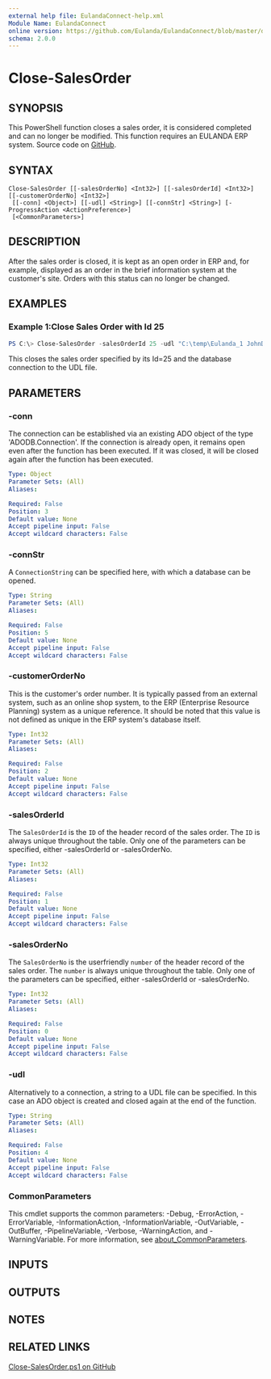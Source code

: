 ```yaml
---
external help file: EulandaConnect-help.xml
Module Name: EulandaConnect
online version: https://github.com/Eulanda/EulandaConnect/blob/master/docs/Close-SalesOrder.md
schema: 2.0.0
---
```


# Close-SalesOrder

## SYNOPSIS
This PowerShell function closes a sales order, it is considered completed and can no longer be modified. This function requires an EULANDA ERP system. Source code on [GitHub](https://github.com/Eulanda/EulandaConnect/blob/master/source/public/Close-SalesOrder.ps1).

## SYNTAX

```
Close-SalesOrder [[-salesOrderNo] <Int32>] [[-salesOrderId] <Int32>] [[-customerOrderNo] <Int32>]
 [[-conn] <Object>] [[-udl] <String>] [[-connStr] <String>] [-ProgressAction <ActionPreference>]
 [<CommonParameters>]
```

## DESCRIPTION
After the sales order is closed, it is kept as an open order in ERP and, for example, displayed as an order in the brief information system at the customer's site. Orders with this status can no longer be changed.

## EXAMPLES

### Example 1:Close Sales Order with Id 25
```powershell
PS C:\> Close-SalesOrder -salesOrderId 25 -udl "C:\temp\Eulanda_1 JohnDoe.udl"
```

This closes the sales order specified by its Id=25 and the database connection to the UDL file.

## PARAMETERS

### -conn
The connection can be established via an existing ADO object of the type 'ADODB.Connection'. If the connection is already open, it remains open even after the function has been executed. If it was closed, it will be closed again after the function has been executed.

```yaml
Type: Object
Parameter Sets: (All)
Aliases:

Required: False
Position: 3
Default value: None
Accept pipeline input: False
Accept wildcard characters: False
```

### -connStr
A `ConnectionString` can be specified here, with which a database can be opened.

```yaml
Type: String
Parameter Sets: (All)
Aliases:

Required: False
Position: 5
Default value: None
Accept pipeline input: False
Accept wildcard characters: False
```

### -customerOrderNo
This is the customer's order number. It is typically passed from an external system, such as an online shop system, to the ERP (Enterprise Resource Planning) system as a unique reference. It should be noted that this value is not defined as unique in the ERP system's database itself.

```yaml
Type: Int32
Parameter Sets: (All)
Aliases:

Required: False
Position: 2
Default value: None
Accept pipeline input: False
Accept wildcard characters: False
```

### -salesOrderId
The `SalesOrderId` is the `ID` of the header record of the sales order. The `ID` is always unique throughout the table. Only one of the parameters can be specified, either -salesOrderId or -salesOrderNo.

```yaml
Type: Int32
Parameter Sets: (All)
Aliases:

Required: False
Position: 1
Default value: None
Accept pipeline input: False
Accept wildcard characters: False
```

### -salesOrderNo
The `SalesOrderNo` is the userfriendly `number` of the header record of the sales order. The `number` is always unique throughout the table. Only one of the parameters can be specified, either -salesOrderId or -salesOrderNo.

```yaml
Type: Int32
Parameter Sets: (All)
Aliases:

Required: False
Position: 0
Default value: None
Accept pipeline input: False
Accept wildcard characters: False
```

### -udl
Alternatively to a connection, a string to a UDL file can be specified. In this case an ADO object is created and closed again at the end of the function.

```yaml
Type: String
Parameter Sets: (All)
Aliases:

Required: False
Position: 4
Default value: None
Accept pipeline input: False
Accept wildcard characters: False
```


### CommonParameters
This cmdlet supports the common parameters: -Debug, -ErrorAction, -ErrorVariable, -InformationAction, -InformationVariable, -OutVariable, -OutBuffer, -PipelineVariable, -Verbose, -WarningAction, and -WarningVariable. For more information, see [about_CommonParameters](http://go.microsoft.com/fwlink/?LinkID=113216).

## INPUTS

## OUTPUTS

## NOTES

## RELATED LINKS

[Close-SalesOrder.ps1 on GitHub](https://github.com/Eulanda/EulandaConnect/blob/master/source/public/Close-SalesOrder.ps1)



